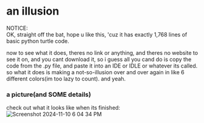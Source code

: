 # an illusion

NOTICE:  
OK, straight off the bat, hope u like this, 'cuz it has exactly 1,768 lines of basic python turtle code.   

 
now to see what it does, theres no link or anything, and theres no website to see it on, and you cant download it, so i guess all you cand do is copy the code from the .py file, and paste it into an IDE or IDLE or whatever its called.  
 so what it does is making a not-so-illusion over and over again in like 6 different colors(im too lazy to count).
 and yeah.
 ### a picture(and SOME details)

check out what it looks like when its finished:  
 ![Screenshot 2024-11-10 6 04 34 PM](https://github.com/user-attachments/assets/18b3b1fb-2cb3-48b8-91e7-1a2c324ca868)
